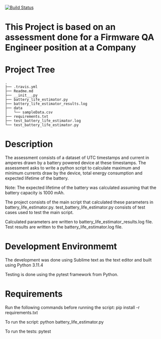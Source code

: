 [![Build Status](https://app.travis-ci.com/rohithk9/qa-assessment-repo.svg?branch=master)](https://app.travis-ci.com/rohithk9/qa-assessment-repo)

# This Project is based on an assessment done for a Firmware QA Engineer position at a Company

# Project Tree
```.
.
├── .travis.yml
├── Readme.md
├── __init__.py
├── battery_life_estimator.py
├── battery_life_estimator_results.log
├── data
│   └── sampleData.csv
├── requirements.txt
├── test_battery_life_estimator.log
└── test_battery_life_estimator.py
```
# Description
The assessment consists of a dataset of UTC timestamps and current in amperes drawn by a battery powered device at these timestamps.
The assessment asks to write a python script to calculate maximum and minimum currents draw by the device, total energy consumption and expected lifetime of the battery.

Note: The expected lifetime of the battery was calculated assuming that the battery capacity is 1000 mAh.

The project consists of the main script that calculated these parameters in battery_life_estimator.py.
test_battery_life_estimator.py consists of test cases used to test the main script.

Calculated parameters are written to battery_life_estimator_results.log file.
Test results are written to the battery_life_estimator.log file.

# Development Environmemt

The development was done using Sublime text as the text editor and built using Python 3.11.4

Testing is done using the pytest framework from Python.

# Requirements
Run the following commands before running the script:
pip install -r requirements.txt

To run the script:
python battery_life_estimator.py

To run the tests:
pytest
